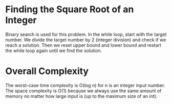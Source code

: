# Finding the Square Root of an Integer

Binary search is used for this problem. In the while loop, start with the target number. We divide the target number by 2 (integer division) and check if we reach a solution. Then we reset upper bound and lower bound and restart the while loop again until we find the solution. 

# Overall Complexity
The worst-case time complexity is O(log n) for n is an integer input number. The space complexity is O(1) because we always use the same amount of memory no matter how large input is (up to the maximum size of an int).